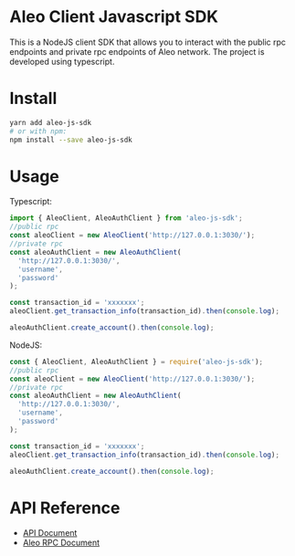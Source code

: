 # Aleo Client Javascript SDK

This is a NodeJS client SDK that allows you to interact with the public rpc endpoints and private rpc endpoints of Aleo network.
The project is developed using typescript.

# Install

```bash
yarn add aleo-js-sdk
# or with npm:
npm install --save aleo-js-sdk
```

# Usage

Typescript:

```typescript
import { AleoClient, AleoAuthClient } from 'aleo-js-sdk';
//public rpc
const aleoClient = new AleoClient('http://127.0.0.1:3030/');
//private rpc
const aleoAuthClient = new AleoAuthClient(
  'http://127.0.0.1:3030/',
  'username',
  'password'
);

const transaction_id = 'xxxxxxx';
aleoClient.get_transaction_info(transaction_id).then(console.log);

aleoAuthClient.create_account().then(console.log);
```

NodeJS:

```javascript
const { AleoClient, AleoAuthClient } = require('aleo-js-sdk');
//public rpc
const aleoClient = new AleoClient('http://127.0.0.1:3030/');
//private rpc
const aleoAuthClient = new AleoAuthClient(
  'http://127.0.0.1:3030/',
  'username',
  'password'
);

const transaction_id = 'xxxxxxx';
aleoClient.get_transaction_info(transaction_id).then(console.log);

aleoAuthClient.create_account().then(console.log);
```

# API Reference

- [API Document](https://comdex.github.io/aleo-js-sdk/)
- [Aleo RPC Document](https://developer.aleo.org/testnet/getting_started/overview)
